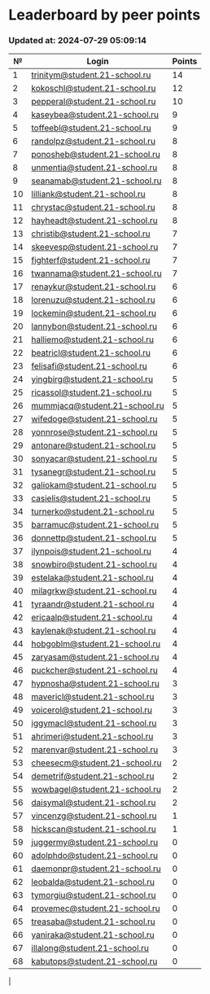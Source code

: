 # Leaderboard by peer points

### Updated at: 2024-07-29 05:09:14

| № | Login | Points |
|---|-------|--------|
|1|trinitym@student.21-school.ru|14|
|2|kokoschl@student.21-school.ru|12|
|3|pepperal@student.21-school.ru|10|
|4|kaseybea@student.21-school.ru|9|
|5|toffeebl@student.21-school.ru|9|
|6|randolpz@student.21-school.ru|8|
|7|ponosheb@student.21-school.ru|8|
|8|unmentia@student.21-school.ru|8|
|9|seanamab@student.21-school.ru|8|
|10|lilliank@student.21-school.ru|8|
|11|chrystac@student.21-school.ru|8|
|12|hayheadt@student.21-school.ru|8|
|13|christib@student.21-school.ru|7|
|14|skeevesp@student.21-school.ru|7|
|15|fighterf@student.21-school.ru|7|
|16|twannama@student.21-school.ru|7|
|17|renaykur@student.21-school.ru|6|
|18|lorenuzu@student.21-school.ru|6|
|19|lockemin@student.21-school.ru|6|
|20|lannybon@student.21-school.ru|6|
|21|halliemo@student.21-school.ru|6|
|22|beatricl@student.21-school.ru|6|
|23|felisafi@student.21-school.ru|6|
|24|yingbirg@student.21-school.ru|5|
|25|ricassol@student.21-school.ru|5|
|26|mummjacq@student.21-school.ru|5|
|27|wifedoge@student.21-school.ru|5|
|28|yonnrose@student.21-school.ru|5|
|29|antonare@student.21-school.ru|5|
|30|sonyacar@student.21-school.ru|5|
|31|tysanegr@student.21-school.ru|5|
|32|galiokam@student.21-school.ru|5|
|33|casielis@student.21-school.ru|5|
|34|turnerko@student.21-school.ru|5|
|35|barramuc@student.21-school.ru|5|
|36|donnettp@student.21-school.ru|5|
|37|ilynpois@student.21-school.ru|4|
|38|snowbiro@student.21-school.ru|4|
|39|estelaka@student.21-school.ru|4|
|40|milagrkw@student.21-school.ru|4|
|41|tyraandr@student.21-school.ru|4|
|42|ericaalp@student.21-school.ru|4|
|43|kaylenak@student.21-school.ru|4|
|44|hobgoblm@student.21-school.ru|4|
|45|zaryasam@student.21-school.ru|4|
|46|puckcher@student.21-school.ru|4|
|47|hypnosha@student.21-school.ru|3|
|48|mavericl@student.21-school.ru|3|
|49|voicerol@student.21-school.ru|3|
|50|iggymacl@student.21-school.ru|3|
|51|ahrimeri@student.21-school.ru|3|
|52|marenvar@student.21-school.ru|3|
|53|cheesecm@student.21-school.ru|2|
|54|demetrif@student.21-school.ru|2|
|55|wowbagel@student.21-school.ru|2|
|56|daisymal@student.21-school.ru|2|
|57|vincenzg@student.21-school.ru|1|
|58|hickscan@student.21-school.ru|1|
|59|juggermy@student.21-school.ru|0|
|60|adolphdo@student.21-school.ru|0|
|61|daemonpr@student.21-school.ru|0|
|62|leobalda@student.21-school.ru|0|
|63|tymorgiu@student.21-school.ru|0|
|64|provemec@student.21-school.ru|0|
|65|treasaba@student.21-school.ru|0|
|66|yaniraka@student.21-school.ru|0|
|67|illalong@student.21-school.ru|0|
|68|kabutops@student.21-school.ru|0|
|
